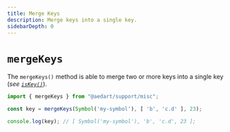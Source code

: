 ```yaml
---
title: Merge Keys
description: Merge keys into a single key.
sidebarDepth: 0
---
```


# `mergeKeys` <Badge type="tip" text="Available since v0.7" vertical="middle" />

The `mergeKeys()` method is able to merge two or more keys into a single key (_see [`isKey()`](./isKey.md)_).

```js
import { mergeKeys } from "@aedart/support/misc";

const key = mergeKeys(Symbol('my-symbol'), [ 'b', 'c.d' ], 23);

console.log(key); // [ Symbol('my-symbol'), 'b', 'c.d', 23 ];
```
